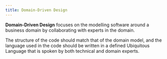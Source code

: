 ```yaml
---
title: Domain-Driven Design
---
```


**Domain-Driven Design** focuses on the modelling software around a business domain by collaborating with experts in the domain.

The structure of the code should match that of the domain model, and the language used in the code should be written in a defined Ubiquitous Language that is spoken by both technical and domain experts.